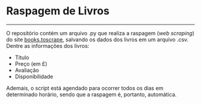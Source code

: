 # Raspagem de Livros
---

O repositório contém um arquivo .py que realiza a raspagem (*web scraping*) do site [books.toscrape](http://books.toscrape.com/), salvando os dados dos livros em um arquivo .csv. Dentre as informações dos livros:

- Título
- Preço (em £)
- Avaliação
- Disponibilidade

Ademais, o script está agendado para ocorrer todos os dias em determinado horário, sendo que a raspagem é, portanto, automática.
